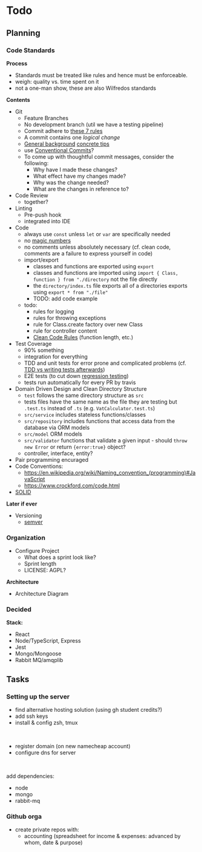 # Todo

## Planning

### Code Standards

**Process**
- Standards must be treated like rules and hence must be enforceable.
- weigh: quality vs. time spent on it
- not a one-man show, these are also Wilfredos standards

**Contents**
- Git
  - Feature Branches
  - No development branch (util we have a testing pipeline)
  - Commit adhere to [these 7 rules](https://cbea.ms/git-commit/#seven-rules)
  - A commit contains one _logical change_
  - [General background](https://who-t.blogspot.com/2009/12/on-commit-messages.html) [concrete tips](https://www.freecodecamp.org/news/how-to-write-better-git-commit-messages/)
  - use [Conventional Commits](https://www.conventionalcommits.org/)?
  - To come up with thoughtful commit messages, consider the following:
    - Why have I made these changes?
    - What effect have my changes made?
    - Why was the change needed?
    - What are the changes in reference to?
- Code Review
  - together?
- Linting
  - Pre-push hook
  - integrated into IDE
- Code
  - always use `const` unless `let` or `var` are specifically needed
  - no [magic numbers](https://en.wikipedia.org/wiki/Magic_number_(programming))
  - no comments unless absolutely necessary (cf. clean code, comments are a
    failure to express yourself in code)
  - import/export
    - classes and functions are exported using `export`
    - classes and functions are imported using `import { Class, function } from "./directory` not the file directly
    - the `directory/index.ts` file exports all of a directories exports using `export * from "./file"`
    - TODO: add code example
  - todo:
    - rules for logging
    - rules for throwing exceptions
    - rule for Class.create factory over new Class
    - rule for controller content
    - [Clean Code Rules](https://invidious.namazso.eu/playlist?list=PLmmYSbUCWJ4x1GO839azG_BBw8rkh-zOj) (function length, etc.)
- Test Coverage
  - 90% something
  - integration for everything
  - TDD and unit tests for error prone and complicated problems (cf. [TDD vs writing tests afterwards](https://anchor.fm/fredrik-christenson/episodes/What-is-faster-on-average--TDD-or-writing-tests-after-the-code-emkkl8))
  - E2E tests (to cut down [regression testing](https://anchor.fm/fredrik-christenson/episodes/Why-do-software-developers-suck-at-regression-testing-emmgvi))
  - tests run automatically for every PR by travis
- Domain Driven Design and Clean Directory Structure
  - `test` follows the same directory structure as `src`
  - tests files have the same name as the file they are testing but `.test.ts`
  instead of `.ts` (e.g. `VatCalculator.test.ts`)
  - `src/service` includes stateless functions/classes
  - `src/repository` includes functions that access data from the database via
  ORM models
  - `src/model` ORM models
  - `src/validator` functions that validate a given input - should `throw new
  Error` or return `{error:true}` object?
  - controller, interface, entity?
- Pair programming encuraged
- Code Conventions:
  - https://en.wikipedia.org/wiki/Naming_convention_(programming)#JavaScript
  - https://www.crockford.com/code.html
- [SOLID](https://en.wikipedia.org/wiki/SOLID)

**Later if ever**
- Versioning
  - [semver](https://semver.org)

### Organization
- Configure Project
  - What does a sprint look like?
  - Sprint length
  - LICENSE: AGPL?

**Architecture**
- Architecture Diagram

### Decided

**Stack:**
- React
- Node/TypeScript, Express
- Jest
- Mongo/Mongoose
- Rabbit MQ/amqplib

## Tasks

### Setting up the server

- find alternative hosting solution (using gh student credits?)
- add ssh keys
- install & config zsh, tmux

<br>

- register domain (on new namecheap account)
- configure dns for server

<br>

add dependencies:
- node
- mongo
- rabbit-mq

### Github orga

- create private repos with:
  - accounting (spreadsheet for income & expenses: advanced by whom, date & purpose)

